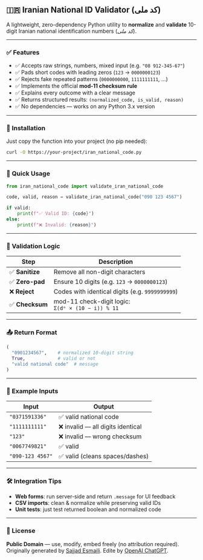 ## 🇮🇷 Iranian National ID Validator (کد ملی)

A lightweight, zero-dependency Python utility to **normalize** and **validate** 10-digit Iranian national identification numbers (*کد ملی*).

---

### ✅ Features

- ✅ Accepts raw strings, numbers, mixed input (e.g. `"08 912-345-67"`)
- ✅ Pads short codes with leading zeros (`123` → `0000000123`)
- ✅ Rejects fake repeated patterns (`0000000000`, `1111111111`, …)
- ✅ Implements the official **mod-11 checksum rule**
- ✅ Explains every outcome with a clear message
- ✅ Returns structured results: `(normalized_code, is_valid, reason)`
- ✅ No dependencies — works on any Python 3.x version

---

### 🔧 Installation

Just copy the function into your project (no pip needed):

```bash
curl -O https://your-project/iran_national_code.py
```

---

### 🚀 Quick Usage

```python
from iran_national_code import validate_iran_national_code

code, valid, reason = validate_iran_national_code("090 123 4567")

if valid:
    print(f"✅ Valid ID: {code}")
else:
    print(f"❌ Invalid: {reason}")
```

---

### 📘 Validation Logic

| Step | Description |
|------|-------------|
| ✅ **Sanitize** | Remove all non-digit characters |
| ✅ **Zero-pad** | Ensure 10 digits (e.g. `123` → `0000000123`) |
| ❌ **Reject** | Codes with identical digits (e.g. `9999999999`) |
| ✅ **Checksum** | mod-11 check-digit logic: <br> `Σ(dᵒ × (10 − i)) % 11` |

---

### 📤 Return Format

```python
(
  "0901234567",    # normalized 10-digit string
  True,            # valid or not
  "valid national code"  # message
)
```

---

### 🧪 Example Inputs

| Input           | Output                                  |
|----------------|------------------------------------------|
| `"0371591336"` | ✅ valid national code                   |
| `"1111111111"` | ❌ invalid — all digits identical        |
| `"123"`        | ❌ invalid — wrong checksum              |
| `"0067749821"` | ✅ valid                                 |
| `"090-123 4567"`| ✅ valid (cleans spaces/dashes)         |

---

### 🛠 Integration Tips

- **Web forms**: run server-side and return `.message` for UI feedback  
- **CSV imports**: clean & normalize while preserving valid IDs  
- **Unit tests**: just test returned boolean and normalized code

---

### 📜 License

**Public Domain** — use, modify, embed freely (no attribution required).  
Originally generated by [Sajjad Esmaili](https://sajajdesmaili.ir/).
Edite by [OpenAI ChatGPT](https://openai.com/).
